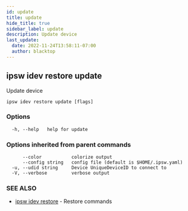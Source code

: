 ```yaml
---
id: update
title: update
hide_title: true
sidebar_label: update
description: Update device
last_update:
  date: 2022-11-24T13:58:11-07:00
  author: blacktop
---
```

## ipsw idev restore update

Update device

```
ipsw idev restore update [flags]
```

### Options

```
  -h, --help   help for update
```

### Options inherited from parent commands

```
      --color           colorize output
      --config string   config file (default is $HOME/.ipsw.yaml)
  -u, --udid string     Device UniqueDeviceID to connect to
  -V, --verbose         verbose output
```

### SEE ALSO

* [ipsw idev restore](/docs/cli/ipsw/idev/restore)	 - Restore commands


